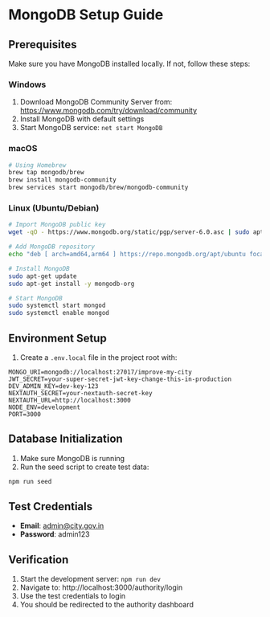 # MongoDB Setup Guide

## Prerequisites
Make sure you have MongoDB installed locally. If not, follow these steps:

### Windows
1. Download MongoDB Community Server from: https://www.mongodb.com/try/download/community
2. Install MongoDB with default settings
3. Start MongoDB service: `net start MongoDB`

### macOS
```bash
# Using Homebrew
brew tap mongodb/brew
brew install mongodb-community
brew services start mongodb/brew/mongodb-community
```

### Linux (Ubuntu/Debian)
```bash
# Import MongoDB public key
wget -qO - https://www.mongodb.org/static/pgp/server-6.0.asc | sudo apt-key add -

# Add MongoDB repository
echo "deb [ arch=amd64,arm64 ] https://repo.mongodb.org/apt/ubuntu focal/mongodb-org/6.0 multiverse" | sudo tee /etc/apt/sources.list.d/mongodb-org-6.0.list

# Install MongoDB
sudo apt-get update
sudo apt-get install -y mongodb-org

# Start MongoDB
sudo systemctl start mongod
sudo systemctl enable mongod
```

## Environment Setup

1. Create a `.env.local` file in the project root with:
```
MONGO_URI=mongodb://localhost:27017/improve-my-city
JWT_SECRET=your-super-secret-jwt-key-change-this-in-production
DEV_ADMIN_KEY=dev-key-123
NEXTAUTH_SECRET=your-nextauth-secret-key
NEXTAUTH_URL=http://localhost:3000
NODE_ENV=development
PORT=3000
```

## Database Initialization

1. Make sure MongoDB is running
2. Run the seed script to create test data:
```bash
npm run seed
```

## Test Credentials
- **Email**: admin@city.gov.in
- **Password**: admin123

## Verification

1. Start the development server: `npm run dev`
2. Navigate to: http://localhost:3000/authority/login
3. Use the test credentials to login
4. You should be redirected to the authority dashboard
